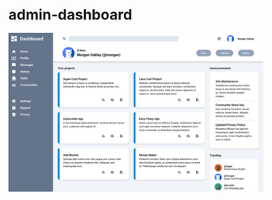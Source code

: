 # admin-dashboard

![alt text](https://github.com/vanilkaa/admin-dashboard/blob/main/preview.png?raw=true)
